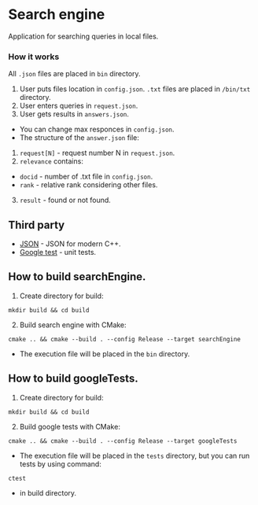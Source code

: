# Search engine

Application for searching queries in local files.

### How it works
All `.json` files are placed in `bin` directory.
1. User puts files location in `config.json`. `.txt` files are placed in `/bin/txt` directory.
2. User enters queries in `request.json`.
3. User gets results in `answers.json`.

- You can change max responces in `config.json`.
- The structure of the `answer.json` file:
1. `request[N]` - request number N in `request.json`.
2. `relevance` contains:
- `docid` - number of .txt file in `config.json`.
- `rank` - relative rank considering other files.
3. `result` - found or not found.

## Third party
- [JSON](https://github.com/nlohmann/json) - JSON for modern C++.
- [Google test](https://github.com/google/googletest) - unit tests.

## How to build searchEngine.
1. Create directory for build:
```
mkdir build && cd build
```
2. Build search engine with CMake:
```
cmake .. && cmake --build . --config Release --target searchEngine
```
- The execution file will be placed in the `bin` directory. 
## How to build googleTests.
1. Create directory for build:
```
mkdir build && cd build
```
2. Build google tests with CMake:
```
cmake .. && cmake --build . --config Release --target googleTests
```
- The execution file will be placed in the `tests` directory, but you can run tests by using command:
```
ctest
```
- in build directory.
